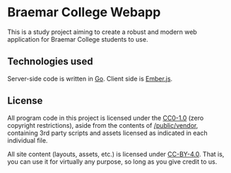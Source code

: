 # Braemar College Webapp

This is a study project aiming to create a robust and modern web application for Braemar College students to use.

## Technologies used

Server-side code is written in [Go](https://golang.org). Client side is [Ember.js](http://emberjs.com).

## License

All program code in this project is licensed under the [CC0-1.0](https://creativecommons.org/publicdomain/zero/1.0/legalcode.txt) (zero copyright restrictions),
aside from the contents of [/public/vendor](./public/vendor), containing 3rd party scripts and assets licensed as indicated in each individual file.

All site content (layouts, assets, etc.) is licensed under [CC-BY-4.0](https://creativecommons.org/licenses/by/4.0/).
That is, you can use it for virtually any purpose, so long as you give credit to us.
